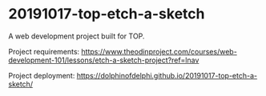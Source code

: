 # 20191017-top-etch-a-sketch

A web development project built for TOP.

Project requirements: https://www.theodinproject.com/courses/web-development-101/lessons/etch-a-sketch-project?ref=lnav

Project deployment: https://dolphinofdelphi.github.io/20191017-top-etch-a-sketch/

